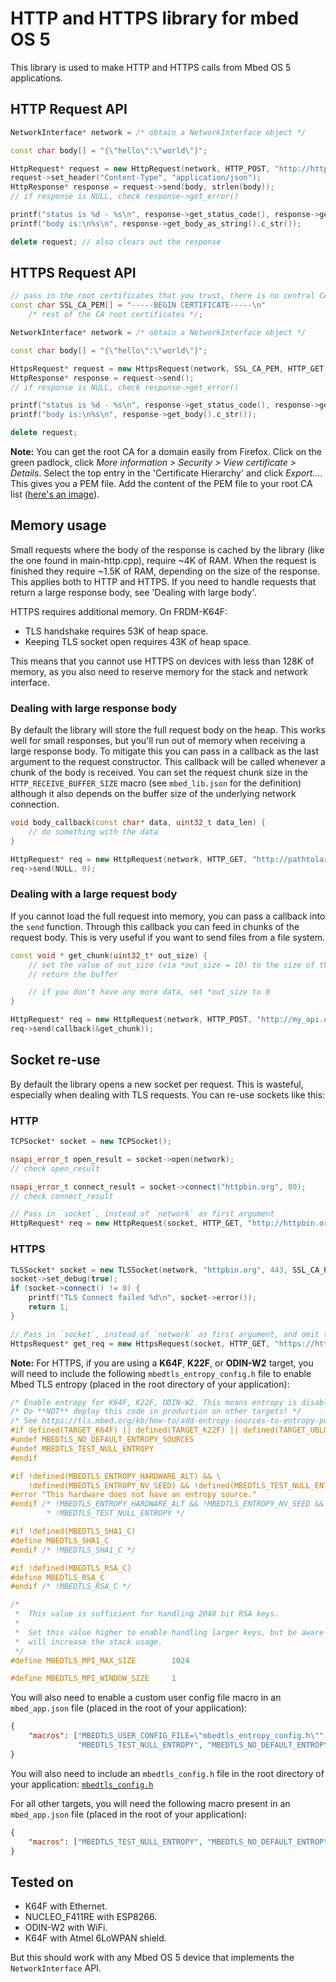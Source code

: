 # HTTP and HTTPS library for mbed OS 5

This library is used to make HTTP and HTTPS calls from Mbed OS 5 applications.

## HTTP Request API

```cpp
NetworkInterface* network = /* obtain a NetworkInterface object */

const char body[] = "{\"hello\":\"world\"}";

HttpRequest* request = new HttpRequest(network, HTTP_POST, "http://httpbin.org/post");
request->set_header("Content-Type", "application/json");
HttpResponse* response = request->send(body, strlen(body));
// if response is NULL, check response->get_error()

printf("status is %d - %s\n", response->get_status_code(), response->get_status_message());
printf("body is:\n%s\n", response->get_body_as_string().c_str());

delete request; // also clears out the response
```

## HTTPS Request API

```cpp
// pass in the root certificates that you trust, there is no central CA registry in Mbed OS
const char SSL_CA_PEM[] = "-----BEGIN CERTIFICATE-----\n"
    /* rest of the CA root certificates */;

NetworkInterface* network = /* obtain a NetworkInterface object */

const char body[] = "{\"hello\":\"world\"}";

HttpsRequest* request = new HttpsRequest(network, SSL_CA_PEM, HTTP_GET "https://httpbin.org/status/418");
HttpResponse* response = request->send();
// if response is NULL, check response->get_error()

printf("status is %d - %s\n", response->get_status_code(), response->get_status_message());
printf("body is:\n%s\n", response->get_body().c_str());

delete request;
```

**Note:** You can get the root CA for a domain easily from Firefox. Click on the green padlock, click *More information > Security > View certificate > Details*. Select the top entry in the 'Certificate Hierarchy' and click *Export...*. This gives you a PEM file. Add the content of the PEM file to your root CA list ([here's an image](img/root-ca-selection.png)).

## Memory usage

Small requests where the body of the response is cached by the library (like the one found in main-http.cpp), require ~4K of RAM. When the request is finished they require ~1.5K of RAM, depending on the size of the response. This applies both to HTTP and HTTPS. If you need to handle requests that return a large response body, see 'Dealing with large body'.

HTTPS requires additional memory. On FRDM-K64F:

* TLS handshake requires 53K of heap space.
* Keeping TLS socket open requires 43K of heap space.

This means that you cannot use HTTPS on devices with less than 128K of memory, as you also need to reserve memory for the stack and network interface.

### Dealing with large response body

By default the library will store the full request body on the heap. This works well for small responses, but you'll run out of memory when receiving a large response body. To mitigate this you can pass in a callback as the last argument to the request constructor. This callback will be called whenever a chunk of the body is received. You can set the request chunk size in the `HTTP_RECEIVE_BUFFER_SIZE` macro (see `mbed_lib.json` for the definition) although it also depends on the buffer size of the underlying network connection.

```cpp
void body_callback(const char* data, uint32_t data_len) {
    // do something with the data
}

HttpRequest* req = new HttpRequest(network, HTTP_GET, "http://pathtolargefile.com", &body_callback);
req->send(NULL, 0);
```

### Dealing with a large request body

If you cannot load the full request into memory, you can pass a callback into the `send` function. Through this callback you can feed in chunks of the request body. This is very useful if you want to send files from a file system.

```cpp
const void * get_chunk(uint32_t* out_size) {
    // set the value of out_size (via *out_size = 10) to the size of the buffer
    // return the buffer

    // if you don't have any more data, set *out_size to 0
}

HttpRequest* req = new HttpRequest(network, HTTP_POST, "http://my_api.com/upload");
req->send(callback(&get_chunk));
```

## Socket re-use

By default the library opens a new socket per request. This is wasteful, especially when dealing with TLS requests. You can re-use sockets like this:

### HTTP

```cpp
TCPSocket* socket = new TCPSocket();

nsapi_error_t open_result = socket->open(network);
// check open_result

nsapi_error_t connect_result = socket->connect("httpbin.org", 80);
// check connect_result

// Pass in `socket`, instead of `network` as first argument
HttpRequest* req = new HttpRequest(socket, HTTP_GET, "http://httpbin.org/status/418");
```

### HTTPS

```cpp
TLSSocket* socket = new TLSSocket(network, "httpbin.org", 443, SSL_CA_PEM);
socket->set_debug(true);
if (socket->connect() != 0) {
    printf("TLS Connect failed %d\n", socket->error());
    return 1;
}

// Pass in `socket`, instead of `network` as first argument, and omit the `SSL_CA_PEM` argument
HttpsRequest* get_req = new HttpsRequest(socket, HTTP_GET, "https://httpbin.org/status/418");
```

**Note:** For HTTPS, if you are using a **K64F**, **K22F**, or **ODIN-W2** target, you will need to include the following `mbedtls_entropy_config.h` file to enable Mbed TLS entropy (placed in the root directory of your application):

```cpp
/* Enable entropy for K64F, K22F, ODIN-W2. This means entropy is disabled for all other targets. */
/* Do **NOT** deploy this code in production on other targets! */
/* See https://tls.mbed.org/kb/how-to/add-entropy-sources-to-entropy-pool */
#if defined(TARGET_K64F) || defined(TARGET_K22F) || defined(TARGET_UBLOX_EVK_ODIN_W2)
#undef MBEDTLS_NO_DEFAULT_ENTROPY_SOURCES
#undef MBEDTLS_TEST_NULL_ENTROPY
#endif

#if !defined(MBEDTLS_ENTROPY_HARDWARE_ALT) && \
    !defined(MBEDTLS_ENTROPY_NV_SEED) && !defined(MBEDTLS_TEST_NULL_ENTROPY)
#error "This hardware does not have an entropy source."
#endif /* !MBEDTLS_ENTROPY_HARDWARE_ALT && !MBEDTLS_ENTROPY_NV_SEED &&
        * !MBEDTLS_TEST_NULL_ENTROPY */

#if !defined(MBEDTLS_SHA1_C)
#define MBEDTLS_SHA1_C
#endif /* !MBEDTLS_SHA1_C */

#if !defined(MBEDTLS_RSA_C)
#define MBEDTLS_RSA_C
#endif /* !MBEDTLS_RSA_C */

/*
 *  This value is sufficient for handling 2048 bit RSA keys.
 *
 *  Set this value higher to enable handling larger keys, but be aware that this
 *  will increase the stack usage.
 */
#define MBEDTLS_MPI_MAX_SIZE        1024

#define MBEDTLS_MPI_WINDOW_SIZE     1
```

You will also need to enable a custom user config file macro in an `mbed_app.json` file (placed in the root of your application):

```json
{
    "macros": ["MBEDTLS_USER_CONFIG_FILE=\"mbedtls_entropy_config.h\"",
               "MBEDTLS_TEST_NULL_ENTROPY", "MBEDTLS_NO_DEFAULT_ENTROPY_SOURCES" ]
}
```

You will also need to include an `mbedtls_config.h` file in the root directory of your application: [`mbedtls_config.h`](https://os.mbed.com/teams/sandbox/code/http-example/file/5ad8f931e4ff/mbedtls_config.h)

For all other targets, you will need the following macro present in an `mbed_app.json` file (placed in the root of your application):

```json
{
    "macros": ["MBEDTLS_TEST_NULL_ENTROPY", "MBEDTLS_NO_DEFAULT_ENTROPY_SOURCES" ]
}
```

## Tested on

* K64F with Ethernet.
* NUCLEO_F411RE with ESP8266.
* ODIN-W2 with WiFi.
* K64F with Atmel 6LoWPAN shield.

But this should work with any Mbed OS 5 device that implements the `NetworkInterface` API.
